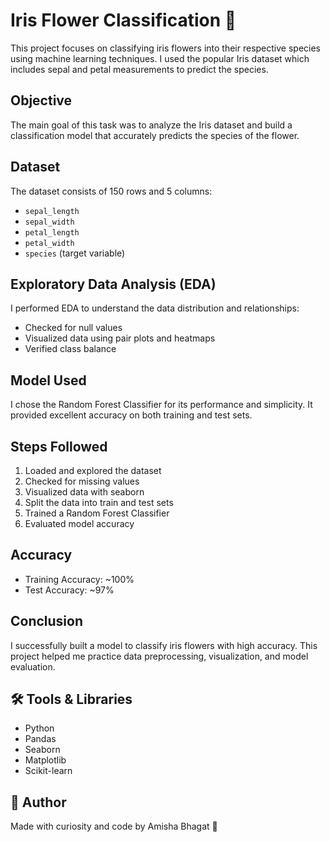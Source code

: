 # Iris Flower Classification 🌸

This project focuses on classifying iris flowers into their respective species using machine learning techniques. I used the popular Iris dataset which includes sepal and petal measurements to predict the species.

## Objective

The main goal of this task was to analyze the Iris dataset and build a classification model that accurately predicts the species of the flower.

## Dataset

The dataset consists of 150 rows and 5 columns:

- `sepal_length`
- `sepal_width`
- `petal_length`
- `petal_width`
- `species` (target variable)

## Exploratory Data Analysis (EDA)

I performed EDA to understand the data distribution and relationships:
- Checked for null values
- Visualized data using pair plots and heatmaps
- Verified class balance

## Model Used

I chose the Random Forest Classifier for its performance and simplicity. It provided excellent accuracy on both training and test sets.

## Steps Followed

1. Loaded and explored the dataset
2. Checked for missing values
3. Visualized data with seaborn
4. Split the data into train and test sets
5. Trained a Random Forest Classifier
6. Evaluated model accuracy

## Accuracy
- Training Accuracy: ~100%
- Test Accuracy: ~97%

## Conclusion
I successfully built a model to classify iris flowers with high accuracy. This project helped me practice data preprocessing, visualization, and model evaluation.

## 🛠️ Tools & Libraries
- Python
- Pandas
- Seaborn
- Matplotlib
- Scikit-learn

## 📌 Author
Made with curiosity and code by Amisha Bhagat 🚀
